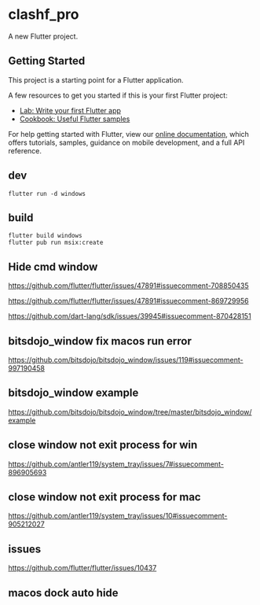 # clashf_pro

A new Flutter project.

## Getting Started

This project is a starting point for a Flutter application.

A few resources to get you started if this is your first Flutter project:

- [Lab: Write your first Flutter app](https://flutter.dev/docs/get-started/codelab)
- [Cookbook: Useful Flutter samples](https://flutter.dev/docs/cookbook)

For help getting started with Flutter, view our
[online documentation](https://flutter.dev/docs), which offers tutorials,
samples, guidance on mobile development, and a full API reference.

## dev

```
flutter run -d windows
```

## build

```
flutter build windows
flutter pub run msix:create
```

## Hide cmd window

https://github.com/flutter/flutter/issues/47891#issuecomment-708850435

https://github.com/flutter/flutter/issues/47891#issuecomment-869729956

https://github.com/dart-lang/sdk/issues/39945#issuecomment-870428151


## bitsdojo_window fix macos run error
https://github.com/bitsdojo/bitsdojo_window/issues/119#issuecomment-997190458


## bitsdojo_window example
https://github.com/bitsdojo/bitsdojo_window/tree/master/bitsdojo_window/example

## close window not exit process for win
https://github.com/antler119/system_tray/issues/7#issuecomment-896905693

## close window not exit process for mac
https://github.com/antler119/system_tray/issues/10#issuecomment-905212027


## issues
https://github.com/flutter/flutter/issues/10437

## macos dock auto hide